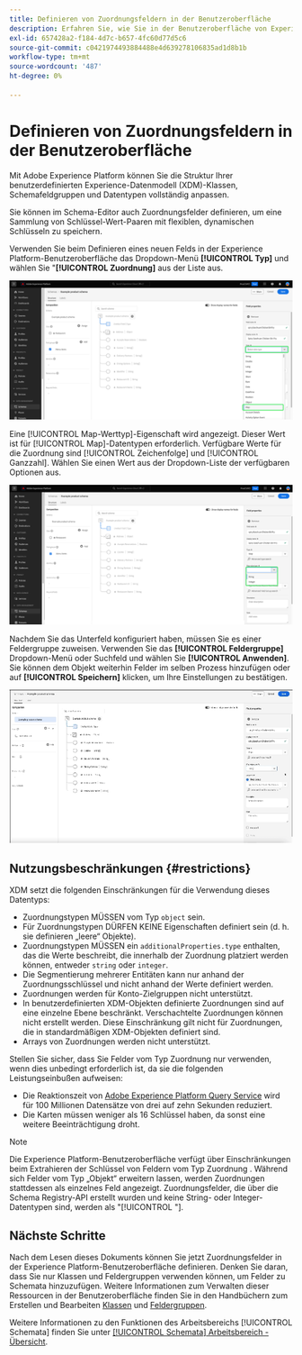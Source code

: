 ```yaml
---
title: Definieren von Zuordnungsfeldern in der Benutzeroberfläche
description: Erfahren Sie, wie Sie in der Benutzeroberfläche von Experience Platform ein Zuordnungsfeld definieren.
exl-id: 657428a2-f184-4d7c-b657-4fc60d77d5c6
source-git-commit: c0421974493884488e4d639278106835ad1d8b1b
workflow-type: tm+mt
source-wordcount: '487'
ht-degree: 0%

---
```


# Definieren von Zuordnungsfeldern in der Benutzeroberfläche

Mit Adobe Experience Platform können Sie die Struktur Ihrer benutzerdefinierten Experience-Datenmodell (XDM)-Klassen, Schemafeldgruppen und Datentypen vollständig anpassen.

Sie können im Schema-Editor auch Zuordnungsfelder definieren, um eine Sammlung von Schlüssel-Wert-Paaren mit flexiblen, dynamischen Schlüsseln zu speichern.

Verwenden Sie beim Definieren eines neuen Felds in der Experience Platform-Benutzeroberfläche das Dropdown-Menü **[!UICONTROL Typ]** und wählen Sie &quot;**[!UICONTROL Zuordnung]** aus der Liste aus.

![Der Schemaeditor mit Hervorhebung der Dropdown-Liste „Typ“ und des Zuordnungswerts.](../../images/ui/fields/special/map.png)

Eine [!UICONTROL Map-Werttyp]-Eigenschaft wird angezeigt. Dieser Wert ist für [!UICONTROL Map]-Datentypen erforderlich. Verfügbare Werte für die Zuordnung sind [!UICONTROL Zeichenfolge] und [!UICONTROL Ganzzahl]. Wählen Sie einen Wert aus der Dropdown-Liste der verfügbaren Optionen aus.

![Der Schema-Editor mit hervorgehobenem [!UICONTROL Zuordnungs-Werttyp]-Dropdown.](../../images/ui/fields/special/map-value-type.png)

Nachdem Sie das Unterfeld konfiguriert haben, müssen Sie es einer Feldergruppe zuweisen. Verwenden Sie das **[!UICONTROL Feldergruppe]** Dropdown-Menü oder Suchfeld und wählen Sie **[!UICONTROL Anwenden]**. Sie können dem Objekt weiterhin Felder im selben Prozess hinzufügen oder auf **[!UICONTROL Speichern]** klicken, um Ihre Einstellungen zu bestätigen.

![Eine Aufzeichnung der Feldergruppenauswahl und der angewendeten Einstellungen.](../../images/ui/fields/special/assign-to-field-group.gif)

## Nutzungsbeschränkungen {#restrictions}

XDM setzt die folgenden Einschränkungen für die Verwendung dieses Datentyps:

* Zuordnungstypen MÜSSEN vom Typ `object` sein.
* Für Zuordnungstypen DÜRFEN KEINE Eigenschaften definiert sein (d. h. sie definieren „leere“ Objekte).
* Zuordnungstypen MÜSSEN ein `additionalProperties.type` enthalten, das die Werte beschreibt, die innerhalb der Zuordnung platziert werden können, entweder `string` oder `integer`.
* Die Segmentierung mehrerer Entitäten kann nur anhand der Zuordnungsschlüssel und nicht anhand der Werte definiert werden.
* Zuordnungen werden für Konto-Zielgruppen nicht unterstützt.
* In benutzerdefinierten XDM-Objekten definierte Zuordnungen sind auf eine einzelne Ebene beschränkt. Verschachtelte Zuordnungen können nicht erstellt werden. Diese Einschränkung gilt nicht für Zuordnungen, die in standardmäßigen XDM-Objekten definiert sind.
* Arrays von Zuordnungen werden nicht unterstützt.

Stellen Sie sicher, dass Sie Felder vom Typ Zuordnung nur verwenden, wenn dies unbedingt erforderlich ist, da sie die folgenden Leistungseinbußen aufweisen:

* Die Reaktionszeit von [Adobe Experience Platform Query Service](../../../query-service/home.md) wird für 100 Millionen Datensätze von drei auf zehn Sekunden reduziert.
* Die Karten müssen weniger als 16 Schlüssel haben, da sonst eine weitere Beeinträchtigung droht.

>[!NOTE]
>
>Die Experience Platform-Benutzeroberfläche verfügt über Einschränkungen beim Extrahieren der Schlüssel von Feldern vom Typ Zuordnung . Während sich Felder vom Typ „Objekt“ erweitern lassen, werden Zuordnungen stattdessen als einzelnes Feld angezeigt. Zuordnungsfelder, die über die Schema Registry-API erstellt wurden und keine String- oder Integer-Datentypen sind, werden als &quot;[!UICONTROL &quot; &#x200B;].

## Nächste Schritte

Nach dem Lesen dieses Dokuments können Sie jetzt Zuordnungsfelder in der Experience Platform-Benutzeroberfläche definieren. Denken Sie daran, dass Sie nur Klassen und Feldergruppen verwenden können, um Felder zu Schemata hinzuzufügen. Weitere Informationen zum Verwalten dieser Ressourcen in der Benutzeroberfläche finden Sie in den Handbüchern zum Erstellen und Bearbeiten [Klassen](../resources/classes.md) und [Feldergruppen](../resources/field-groups.md).

Weitere Informationen zu den Funktionen des Arbeitsbereichs [!UICONTROL Schemata] finden Sie unter [[!UICONTROL Schemata] Arbeitsbereich - Übersicht](../overview.md).
